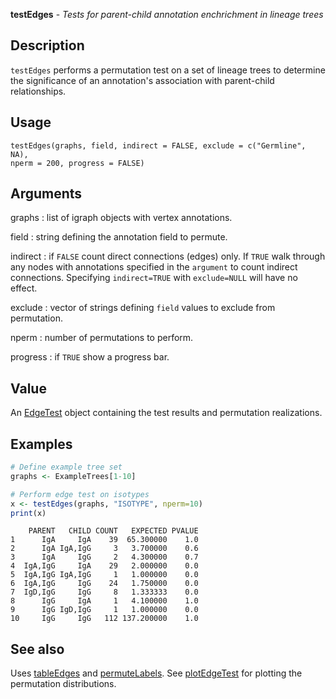 





**testEdges** - *Tests for parent-child annotation enchrichment in lineage trees*

Description
--------------------

`testEdges` performs a permutation test on a set of lineage trees to determine
the significance of an annotation's association with parent-child relationships.


Usage
--------------------
```
testEdges(graphs, field, indirect = FALSE, exclude = c("Germline", NA),
nperm = 200, progress = FALSE)
```

Arguments
-------------------

graphs
:   list of igraph objects with vertex annotations.

field
:   string defining the annotation field to permute.

indirect
:   if `FALSE` count direct connections (edges) only. If 
`TRUE` walk through any nodes with annotations specified in 
the `argument` to count indirect connections. Specifying
`indirect=TRUE` with `exclude=NULL` will have no effect.

exclude
:   vector of strings defining `field` values to exclude from 
permutation.

nperm
:   number of permutations to perform.

progress
:   if `TRUE` show a progress bar.




Value
-------------------

An [EdgeTest](EdgeTest-class.md) object containing the test results and permutation
realizations.



Examples
-------------------

```R
# Define example tree set
graphs <- ExampleTrees[1-10]

# Perform edge test on isotypes
x <- testEdges(graphs, "ISOTYPE", nperm=10)
print(x)
```


```
    PARENT   CHILD COUNT   EXPECTED PVALUE
1      IgA     IgA    39  65.300000    1.0
2      IgA IgA,IgG     3   3.700000    0.6
3      IgA     IgG     2   4.300000    0.7
4  IgA,IgG     IgA    29   2.000000    0.0
5  IgA,IgG IgA,IgG     1   1.000000    0.0
6  IgA,IgG     IgG    24   1.750000    0.0
7  IgD,IgG     IgG     8   1.333333    0.0
8      IgG     IgA     1   4.100000    1.0
9      IgG IgD,IgG     1   1.000000    0.0
10     IgG     IgG   112 137.200000    1.0

```



See also
-------------------

Uses [tableEdges](tableEdges.md) and [permuteLabels](permuteLabels.md). 
See [plotEdgeTest](plotEdgeTest.md) for plotting the permutation distributions.



